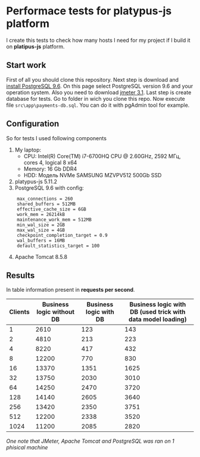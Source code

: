 # Performace tests for platypus-js platform
I create this tests to check how many hosts I need for my project if I build it on **platipus-js** platform.

## Start work
First of all you should clone this repository. Next step is download and [install PostgreSQL 9.6](https://www.enterprisedb.com/downloads/postgres-postgresql-downloads#windows). On this page select PostgreSQL version 9.6 and your operation system. Also you need to download [jmeter 3.1](http://apache-mirror.rbc.ru/pub/apache//jmeter/binaries/apache-jmeter-3.1.zip).
Last step is create database for tests. Go to folder in wich you clone this repo. Now execute file `src\app\payments-db.sql`. You can do it with pgAdmin tool for example.

## Configuration
So for tests I used following components
1. My laptop:
   - CPU: Intel(R) Core(TM) i7-6700HQ CPU @ 2.60GHz, 2592 МГц, cores 4, logical 8 x64
   - Memory: 16 Gb DDR4
   - HDD: Модель	NVMe SAMSUNG MZVPV512 500Gb SSD
2. platypus-js 5.11.2
3. PostgreSQL 9.6 with config:
```
    max_connections = 260
    shared_buffers = 512MB
    effective_cache_size = 6GB
    work_mem = 26214kB
    maintenance_work_mem = 512MB
    min_wal_size = 2GB
    max_wal_size = 4GB
    checkpoint_completion_target = 0.9
    wal_buffers = 16MB
    default_statistics_target = 100
```
4. Apache Tomcat 8.5.8 

## Results

In table information present in **requests per second**.

 Clients       | Business logic  without DB | Business logic with DB | Business logic with DB (used trick with data model loading)       
 ------------- | -------------------------- | ---------------------- | ---------------------------------------------------------- 
  1            |   2610                     |  123                   |     143                     
  2            |   4810                     |  213                   |     223                     
  4            |   8220                     |  417                   |     432                     
  8            |   12200                    |  770                   |     830                     
  16           |   13370                    |  1351                  |     1625                     
  32           |   13750                    |  2030                  |     3010                     
  64           |   14250                    |  2470                  |     3720                     
  128          |   14140                    |  2605                  |     3640                     
  256          |   13420                    |  2350                  |     3751                     
  512          |   12200                    |  2338                  |     3520                     
  1024         |   11200                    |  2085                  |     2820                     

_One note that JMeter, Apache Tomcat and PostgreSQL was ran on 1 phisical machine_
